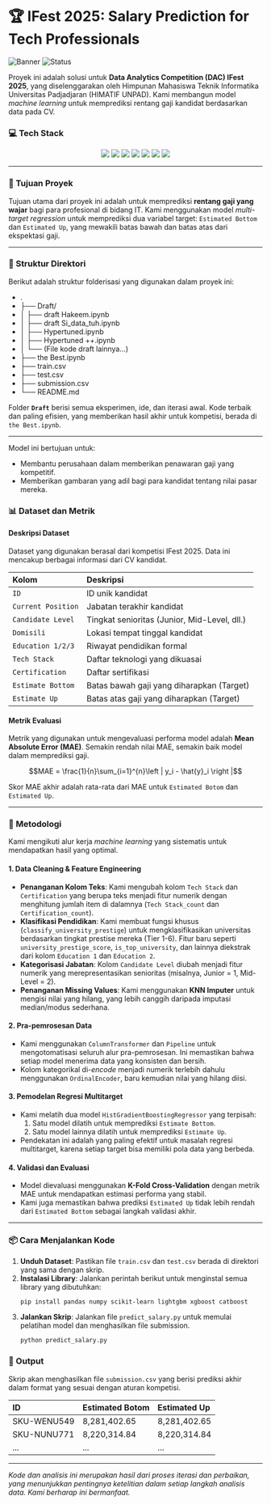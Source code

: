 # 🏆 IFest 2025: Salary Prediction for Tech Professionals

![Banner](https://img.shields.io/badge/Project-Salary%20Prediction-blueviolet) ![Status](https://img.shields.io/badge/Status-Completed-success)

Proyek ini adalah solusi untuk **Data Analytics Competition (DAC) IFest 2025**, yang diselenggarakan oleh Himpunan Mahasiswa Teknik Informatika Universitas Padjadjaran (HIMATIF UNPAD). Kami membangun model *machine learning* untuk memprediksi rentang gaji kandidat berdasarkan data pada CV.

### 💻 Tech Stack

<p align="center">
  <img src="https://img.shields.io/badge/Python-3776AB?style=for-the-badge&logo=python&logoColor=white">
  <img src="https://img.shields.io/badge/pandas-150458?style=for-the-badge&logo=pandas&logoColor=white">
  <img src="https://img.shields.io/badge/scikit--learn-F7931E?style=for-the-badge&logo=scikit-learn&logoColor=black">
  <img src="https://img.shields.io/badge/Numpy-013243?style=for-the-badge&logo=numpy&logoColor=white">
  <img src="https://img.shields.io/badge/XGBoost-147F9B?style=for-the-badge&logo=xgboost&logoColor=white">
  <img src="https://img.shields.io/badge/LightGBM-4169E1?style=for-the-badge&logo=lightgbm&logoColor=white">
  <img src="https://img.shields.io/badge/CatBoost-FF6600?style=for-the-badge&logo=catboost&logoColor=white">
</p>

---

### 🎯 Tujuan Proyek

Tujuan utama dari proyek ini adalah untuk memprediksi **rentang gaji yang wajar** bagi para profesional di bidang IT. Kami menggunakan model *multi-target regression* untuk memprediksi dua variabel target: `Estimated Bottom` dan `Estimated Up`, yang mewakili batas bawah dan batas atas dari ekspektasi gaji.

---

### 📂 Struktur Direktori

Berikut adalah struktur folderisasi yang digunakan dalam proyek ini:

- .
- ├── Draft/
- │   ├── draft Hakeem.ipynb
- │   ├── draft Si_data_tuh.ipynb
- │   ├── Hypertuned.ipynb
- │   ├── Hypertuned ++.ipynb
- │   └── (File kode draft lainnya...)
- ├── the Best.ipynb
- ├── train.csv
- ├── test.csv
- ├── submission.csv
- └── README.md

Folder **`Draft`** berisi semua eksperimen, ide, dan iterasi awal. Kode terbaik dan paling efisien, yang memberikan hasil akhir untuk kompetisi, berada di `the Best.ipynb`.

---

Model ini bertujuan untuk:
* Membantu perusahaan dalam memberikan penawaran gaji yang kompetitif.
* Memberikan gambaran yang adil bagi para kandidat tentang nilai pasar mereka.

### 📊 Dataset dan Metrik

#### Deskripsi Dataset
Dataset yang digunakan berasal dari kompetisi IFest 2025. Data ini mencakup berbagai informasi dari CV kandidat.

| Kolom | Deskripsi |
| :--- | :--- |
| `ID` | ID unik kandidat |
| `Current Position` | Jabatan terakhir kandidat |
| `Candidate Level` | Tingkat senioritas (Junior, Mid-Level, dll.) |
| `Domisili` | Lokasi tempat tinggal kandidat |
| `Education 1/2/3` | Riwayat pendidikan formal |
| `Tech Stack` | Daftar teknologi yang dikuasai |
| `Certification` | Daftar sertifikasi |
| `Estimate Bottom` | Batas bawah gaji yang diharapkan (Target) |
| `Estimate Up` | Batas atas gaji yang diharapkan (Target) |

#### Metrik Evaluasi
Metrik yang digunakan untuk mengevaluasi performa model adalah **Mean Absolute Error (MAE)**. Semakin rendah nilai MAE, semakin baik model dalam memprediksi gaji.

$$MAE = \frac{1}{n}\sum_{i=1}^{n}\left | y_i - \hat{y}_i \right |$$

Skor MAE akhir adalah rata-rata dari MAE untuk `Estimated Botom` dan `Estimated Up`.

---

### 🚀 Metodologi

Kami mengikuti alur kerja *machine learning* yang sistematis untuk mendapatkan hasil yang optimal.

#### 1. Data Cleaning & Feature Engineering
* **Penanganan Kolom Teks**: Kami mengubah kolom `Tech Stack` dan `Certification` yang berupa teks menjadi fitur numerik dengan menghitung jumlah item di dalamnya (`Tech Stack_count` dan `Certification_count`).
* **Klasifikasi Pendidikan**: Kami membuat fungsi khusus (`classify_university_prestige`) untuk mengklasifikasikan universitas berdasarkan tingkat prestise mereka (Tier 1-6). Fitur baru seperti `university_prestige_score`, `is_top_university`, dan lainnya diekstrak dari kolom `Education 1` dan `Education 2`.
* **Kategorisasi Jabatan**: Kolom `Candidate Level` diubah menjadi fitur numerik yang merepresentasikan senioritas (misalnya, Junior = 1, Mid-Level = 2).
* **Penanganan Missing Values**: Kami menggunakan **KNN Imputer** untuk mengisi nilai yang hilang, yang lebih canggih daripada imputasi median/modus sederhana.

#### 2. Pra-pemrosesan Data
* Kami menggunakan `ColumnTransformer` dan `Pipeline` untuk mengotomatisasi seluruh alur pra-pemrosesan. Ini memastikan bahwa setiap model menerima data yang konsisten dan bersih.
* Kolom kategorikal di-*encode* menjadi numerik terlebih dahulu menggunakan `OrdinalEncoder`, baru kemudian nilai yang hilang diisi.

#### 3. Pemodelan Regresi Multitarget
* Kami melatih dua model `HistGradientBoostingRegressor` yang terpisah:
    1. Satu model dilatih untuk memprediksi `Estimate Bottom`.
    2. Satu model lainnya dilatih untuk memprediksi `Estimate Up`.
* Pendekatan ini adalah yang paling efektif untuk masalah regresi multitarget, karena setiap target bisa memiliki pola data yang berbeda.

#### 4. Validasi dan Evaluasi
* Model dievaluasi menggunakan **K-Fold Cross-Validation** dengan metrik MAE untuk mendapatkan estimasi performa yang stabil.
* Kami juga memastikan bahwa prediksi `Estimated Up` tidak lebih rendah dari `Estimated Bottom` sebagai langkah validasi akhir.

---

### 📦 Cara Menjalankan Kode

1.  **Unduh Dataset**: Pastikan file `train.csv` dan `test.csv` berada di direktori yang sama dengan skrip.
2.  **Instalasi Library**: Jalankan perintah berikut untuk menginstal semua library yang dibutuhkan:
    ```bash
    pip install pandas numpy scikit-learn lightgbm xgboost catboost
    ```
3.  **Jalankan Skrip**: Jalankan file `predict_salary.py` untuk memulai pelatihan model dan menghasilkan file submission.
    ```bash
    python predict_salary.py
    ```

### 📄 Output

Skrip akan menghasilkan file `submission.csv` yang berisi prediksi akhir dalam format yang sesuai dengan aturan kompetisi.

| ID | Estimated Botom | Estimated Up |
| :--- | :--- | :--- |
| SKU-WENU549 | 8,281,402.65 | 8,281,402.65 |
| SKU-NUNU771 | 8,220,314.84 | 8,220,314.84 |
| ... | ... | ... |

---
*Kode dan analisis ini merupakan hasil dari proses iterasi dan perbaikan, yang menunjukkan pentingnya ketelitian dalam setiap langkah analisis data. Kami berharap ini bermanfaat.*
